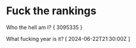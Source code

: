# Fuck the rankings

Who the hell am I?
{ 3095335 }

What fucking year is it?
[ 2024-06-22T21:30:00Z ]
